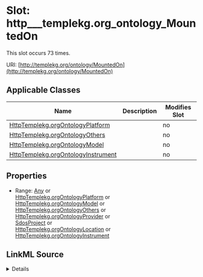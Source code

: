 

# Slot: http___templekg.org_ontology_MountedOn




This slot occurs 73 times.


URI: [http://templekg.org/ontology/MountedOn](http://templekg.org/ontology/MountedOn)



<!-- no inheritance hierarchy -->





## Applicable Classes

| Name | Description | Modifies Slot |
| --- | --- | --- |
| [HttpTemplekg.orgOntologyPlatform](../classes/HttpTemplekg.orgOntologyPlatform.md) |  |  no  |
| [HttpTemplekg.orgOntologyOthers](../classes/HttpTemplekg.orgOntologyOthers.md) |  |  no  |
| [HttpTemplekg.orgOntologyModel](../classes/HttpTemplekg.orgOntologyModel.md) |  |  no  |
| [HttpTemplekg.orgOntologyInstrument](../classes/HttpTemplekg.orgOntologyInstrument.md) |  |  no  |







## Properties

* Range: [Any](../classes/Any.md)&nbsp;or&nbsp;<br />[HttpTemplekg.orgOntologyPlatform](../classes/HttpTemplekg.orgOntologyPlatform.md)&nbsp;or&nbsp;<br />[HttpTemplekg.orgOntologyModel](../classes/HttpTemplekg.orgOntologyModel.md)&nbsp;or&nbsp;<br />[HttpTemplekg.orgOntologyOthers](../classes/HttpTemplekg.orgOntologyOthers.md)&nbsp;or&nbsp;<br />[HttpTemplekg.orgOntologyProvider](../classes/HttpTemplekg.orgOntologyProvider.md)&nbsp;or&nbsp;<br />[SdosProject](../classes/SdosProject.md)&nbsp;or&nbsp;<br />[HttpTemplekg.orgOntologyLocation](../classes/HttpTemplekg.orgOntologyLocation.md)&nbsp;or&nbsp;<br />[HttpTemplekg.orgOntologyInstrument](../classes/HttpTemplekg.orgOntologyInstrument.md)







## LinkML Source

<details>

```yaml
name: http___templekg.org_ontology_MountedOn
from_schema: okns:climatepub4-kg
rank: 1000
slot_uri: http://templekg.org/ontology/MountedOn
alias: http___templekg.org_ontology_MountedOn
domain_of:
- http___templekg.org_ontology_Instrument
- http___templekg.org_ontology_Model
- http___templekg.org_ontology_Others
- http___templekg.org_ontology_Platform
range: Any
any_of:
- range: http___templekg.org_ontology_Platform
- range: http___templekg.org_ontology_Model
- range: http___templekg.org_ontology_Others
- range: http___templekg.org_ontology_Provider
- range: sdos_Project
- range: http___templekg.org_ontology_Location
- range: http___templekg.org_ontology_Instrument

```
</details>